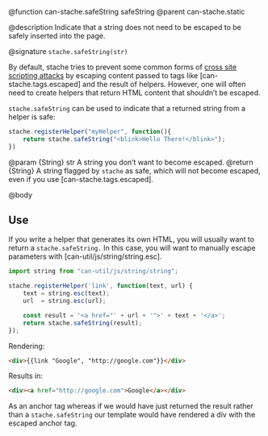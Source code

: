 @function can-stache.safeString safeString
@parent can-stache.static

@description Indicate that a string does not need to be escaped to be safely
inserted into the page.

@signature `stache.safeString(str)`

By default, stache tries to prevent some common forms of [cross site scripting attacks](https://en.wikipedia.org/wiki/Cross-site_scripting) by escaping content passed
to tags like [can-stache.tags.escaped] and the result of helpers.  However,
one will often need to create helpers that return HTML content that shouldn’t be escaped.

`stache.safeString` can be used to indicate that a returned string from a helper is safe:

```js
stache.registerHelper("myHelper", function(){
	return stache.safeString("<blink>Hello There!</blink>");
})
```

@param {String} str A string you don’t want to become escaped.
@return {String} A string flagged by `stache` as safe, which will
not become escaped, even if you use [can-stache.tags.escaped].

@body

## Use

If you write a helper that generates its own HTML, you will
usually want to return a `stache.safeString.` In this case,
you will want to manually escape parameters with [can-util/js/string/string.esc].


```js
import string from "can-util/js/string/string";

stache.registerHelper('link', function(text, url) {
	text = string.esc(text);
	url  = string.esc(url);

	const result = '<a href="' + url + '">' + text + '</a>';
	return stache.safeString(result);
});
```


Rendering:

```html
<div>{{link "Google", "http://google.com"}}</div>
```

Results in:

```html
<div><a href="http://google.com">Google</a></div>
```

As an anchor tag whereas if we would have just returned the result rather than a
`stache.safeString` our template would have rendered a div with the escaped anchor tag.
